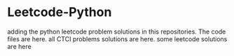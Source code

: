 # Leetcode-Python
adding the python leetcode problem solutions in this repositories. 
The code files are here.
all CTCI problems solutions are here.
some leetcode solutions are here

































































